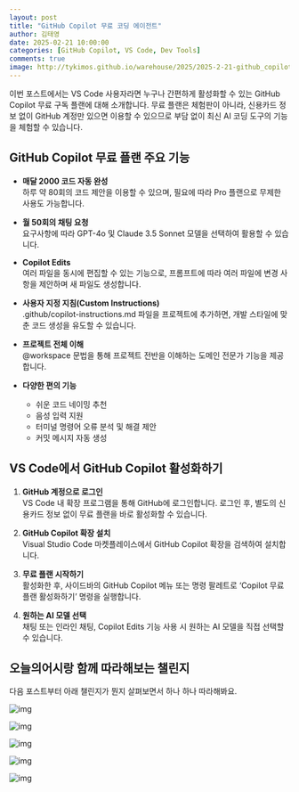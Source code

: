 ```yaml
---
layout: post
title: "GitHub Copilot 무료 코딩 에이전트"
author: 김태영
date: 2025-02-21 10:00:00
categories: [GitHub Copilot, VS Code, Dev Tools]
comments: true
image: http://tykimos.github.io/warehouse/2025/2025-2-21-github_copilot_for_vscode.png
---
```


이번 포스트에서는 VS Code 사용자라면 누구나 간편하게 활성화할 수 있는 GitHub Copilot 무료 구독 플랜에 대해 소개합니다. 무료 플랜은 체험판이 아니라, 신용카드 정보 없이 GitHub 계정만 있으면 이용할 수 있으므로 부담 없이 최신 AI 코딩 도구의 기능을 체험할 수 있습니다.

## GitHub Copilot 무료 플랜 주요 기능

- **매달 2000 코드 자동 완성**  
  하루 약 80회의 코드 제안을 이용할 수 있으며, 필요에 따라 Pro 플랜으로 무제한 사용도 가능합니다.
  
- **월 50회의 채팅 요청**  
  요구사항에 따라 GPT-4o 및 Claude 3.5 Sonnet 모델을 선택하여 활용할 수 있습니다.
  
- **Copilot Edits**  
  여러 파일을 동시에 편집할 수 있는 기능으로, 프롬프트에 따라 여러 파일에 변경 사항을 제안하며 새 파일도 생성합니다.
  
- **사용자 지정 지침(Custom Instructions)**  
  .github/copilot-instructions.md 파일을 프로젝트에 추가하면, 개발 스타일에 맞춘 코드 생성을 유도할 수 있습니다.
  
- **프로젝트 전체 이해**  
  @workspace 문법을 통해 프로젝트 전반을 이해하는 도메인 전문가 기능을 제공합니다.
  
- **다양한 편의 기능**  
  - 쉬운 코드 네이밍 추천  
  - 음성 입력 지원  
  - 터미널 명령어 오류 분석 및 해결 제안  
  - 커밋 메시지 자동 생성

## VS Code에서 GitHub Copilot 활성화하기

1. **GitHub 계정으로 로그인**  
   VS Code 내 확장 프로그램을 통해 GitHub에 로그인합니다. 로그인 후, 별도의 신용카드 정보 없이 무료 플랜을 바로 활성화할 수 있습니다.

2. **GitHub Copilot 확장 설치**  
   Visual Studio Code 마켓플레이스에서 GitHub Copilot 확장을 검색하여 설치합니다.

3. **무료 플랜 시작하기**  
   활성화한 후, 사이드바의 GitHub Copilot 메뉴 또는 명령 팔레트로 ‘Copilot 무료 플랜 활성화하기’ 명령을 실행합니다.
   
4. **원하는 AI 모델 선택**  
   채팅 또는 인라인 채팅, Copilot Edits 기능 사용 시 원하는 AI 모델을 직접 선택할 수 있습니다.

## 오늘의어시랑 함께 따라해보는 챌린지

다음 포스트부터 아래 챌린지가 뭔지 살펴보면서 하나 하나 따라해봐요.

![img](2025-2-21-github_copilot_for_vscode_1.png)

![img](2025-2-21-github_copilot_for_vscode_2.png)

![img](2025-2-21-github_copilot_for_vscode_3.png)

![img](2025-2-21-github_copilot_for_vscode_4.png)

![img](2025-2-21-github_copilot_for_vscode_5.png)
